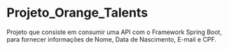 # Projeto_Orange_Talents
Projeto que consiste em consumir uma API com o Framework Spring Boot, para fornecer informações de Nome, Data de Nascimento, E-mail e CPF.
